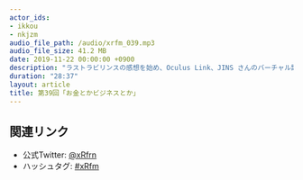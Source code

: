 ```yaml
---
actor_ids:
- ikkou
- nkjzm
audio_file_path: /audio/xrfm_039.mp3
audio_file_size: 41.2 MB
date: 2019-11-22 00:00:00 +0900
description: "ラストラビリンスの感想を始め、Oculus Link、JINS さんのバーチャル試着 MEGANE on MEGANE、@cosme スマートミラー、ティフォニウムカフェ、サイキックさんの期間限定Mirage Solo、‎Minecraft Earth、VR 版 Half-Life、STAMPβ の無人店舗、花譜展、HoloModels、Gateboxなどの話をしました。"
duration: "28:37"
layout: article
title: 第39回「お金とかビジネスとか」
---
```


## 関連リンク

- 公式Twitter: [@xRfrn](https://twitter.com/xrfrn)
- ハッシュタグ: [#xRfm](https://twitter.com/hashtag/xRfm?src=hash)